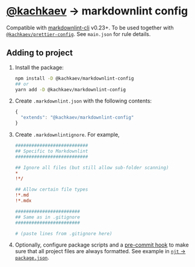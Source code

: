 # [@kachkaev](https://github.com/kachkaev) → markdownlint config

Compatible with [markdownlint-cli](https://www.npmjs.com/package/markdownlint-cli) v0.23+.
To be used together with [`@kachkaev/prettier-config`](https://www.npmjs.com/package/@kachkaev/prettier-config).
See `main.json` for rule details.

## Adding to project

1.  Install the package:

    ```sh
    npm install -D @kachkaev/markdownlint-config
    ## or
    yarn add -D @kachkaev/markdownlint-config
    ```

1.  Create `.markdownlint.json` with the following contents:

    ```js
    {
      "extends": "@kachkaev/markdownlint-config"
    }
    ```

1.  Create `.markdownlintignore`.
    For example,

    ```ini
    ###########################
    ## Specific to Markdownlint
    ###########################

    ## Ignore all files (but still allow sub-folder scanning)
    *
    !*/

    ## Allow certain file types
    !*.md
    !*.mdx

    ########################
    ## Same as in .gitignore
    ########################

    # (paste lines from .gitignore here)
    ```

1.  Optionally, configure package scripts and a [pre-commit hook](https://prettier.io/docs/en/precommit.html#__docusaurus) to make sure that all project files are always formatted.
    See example in [`njt` → `package.json`](https://github.com/kachkaev/njt/blob/master/package.json).
